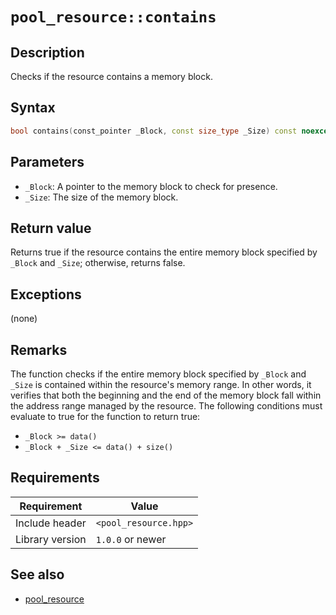# `pool_resource::contains`

## Description

Checks if the resource contains a memory block.

## Syntax

```cpp
bool contains(const_pointer _Block, const size_type _Size) const noexcept;
```

## Parameters

- `_Block`: A pointer to the memory block to check for presence.
- `_Size`: The size of the memory block.

## Return value

Returns true if the resource contains the entire memory block specified by `_Block` and `_Size`; otherwise, returns false.

## Exceptions

(none)

## Remarks

The function checks if the entire memory block specified by `_Block` and `_Size` is contained within the resource's memory range. In other words, it verifies that both the beginning and the end of the memory block fall within the address range managed by the resource. The following conditions must evaluate to true for the function to return true:

- `_Block >= data()`
- `_Block + _Size <= data() + size()`

## Requirements

| Requirement     | Value                 |
|-----------------|-----------------------|
| Include header  | `<pool_resource.hpp>` |
| Library version | `1.0.0` or newer      |

## See also

- [pool_resource](pool_resource.md)